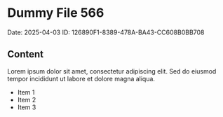 # Dummy File 566

Date: 2025-04-03
ID: 126890F1-8389-478A-BA43-CC608B0BB708

## Content

Lorem ipsum dolor sit amet, consectetur adipiscing elit.
Sed do eiusmod tempor incididunt ut labore et dolore magna aliqua.

* Item 1
* Item 2
* Item 3
